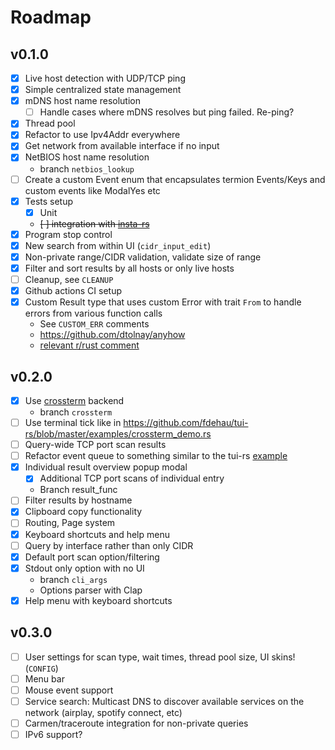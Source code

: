 Roadmap
===

## v0.1.0
- [x] Live host detection with UDP/TCP ping
- [x] Simple centralized state management
- [x] mDNS host name resolution
  - [ ] Handle cases where mDNS resolves but ping failed. Re-ping?
- [x] Thread pool
- [x] Refactor to use Ipv4Addr everywhere
- [x] Get network from available interface if no input
- [x] NetBIOS host name resolution
  - branch `netbios_lookup`
- [ ] Create a custom Event enum that encapsulates termion Events/Keys and custom events like ModalYes etc
- [x] Tests setup
  - [x] Unit
  - ~~[ ] integration with [insta-rs](https://docs.rs/insta/1.7.0/insta/)~~
- [x] Program stop control
- [x] New search from within UI (`cidr_input_edit`)
- [x] Non-private range/CIDR validation, validate size of range
- [x] Filter and sort results by all hosts or only live hosts
- [ ] Cleanup, see `CLEANUP`
- [x] Github actions CI setup
- [x] Custom Result type that uses custom Error with trait `From` to handle errors from various function calls
  - See `CUSTOM_ERR` comments
  - https://github.com/dtolnay/anyhow
  - [relevant r/rust comment](https://www.reddit.com/r/rust/comments/8mbtdt/how_do_i_more_neatly_handle_multiple_different/dznl8o7?utm_source=share&utm_medium=web2x&context=3)

## v0.2.0
- [x] Use [crossterm](https://crates.io/crates/crossterm) backend
  - branch `crossterm`
- [ ] Use terminal tick like in https://github.com/fdehau/tui-rs/blob/master/examples/crossterm_demo.rs
- [ ] Query-wide TCP port scan results
- [ ] Refactor event queue to something similar to the tui-rs [example](https://github.com/fdehau/tui-rs/blob/master/examples/util/event.rs)
- [x] Individual result overview popup modal
  - [x] Additional TCP port scans of individual entry
  - Branch result_func
- [ ] Filter results by hostname
- [x] Clipboard copy functionality
- [ ] Routing, Page system
- [x] Keyboard shortcuts and help menu
- [ ] Query by interface rather than only CIDR
- [x] Default port scan option/filtering
- [x] Stdout only option with no UI
  - branch `cli_args`
  - Options parser with Clap
- [x] Help menu with keyboard shortcuts

## v0.3.0
- [ ] User settings for scan type, wait times, thread pool size, UI skins! (`CONFIG`)
- [ ] Menu bar
- [ ] Mouse event support
- [ ] Service search: Multicast DNS to discover available services on the network (airplay, spotify connect, etc)
- [ ] Carmen/traceroute integration for non-private queries
- [ ] IPv6 support?
